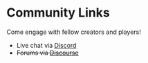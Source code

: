 # Community Links

Come engage with fellow creators and players!

* Live chat via [Discord](https://discord.gg/85k8A7V)
* ~~Forums via [Discourse]()~~